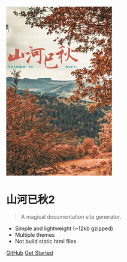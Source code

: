 ![logo](../media/cover.png)

# 山河已秋2

> A magical documentation site generator.

* Simple and lightweight (~12kb gzipped)
* Multiple themes
* Not build static html files

[GitHub](https://github.com/docsifyjs/docsify/)
[Get Started](/book-1/guide.md)